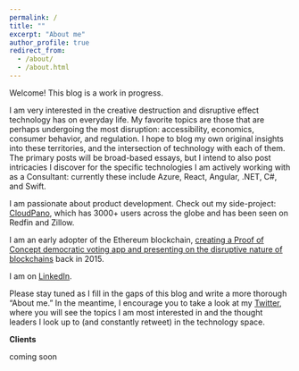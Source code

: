 ```yaml
---
permalink: /
title: ""
excerpt: "About me"
author_profile: true
redirect_from: 
  - /about/
  - /about.html
---
```




Welcome! This blog is a work in progress.

I am very interested in the creative destruction and disruptive effect technology has on everyday life. My favorite topics are those that are perhaps undergoing the most disruption: accessibility, economics, consumer behavior, and regulation. I hope to blog my own original insights into these territories, and the intersection of technology with each of them. The primary posts will be broad-based essays, but I intend to also post intricacies I discover for the specific technologies I am actively working with as a Consultant: currently these include Azure, React, Angular, .NET, C#, and Swift.

I am passionate about product development. Check out my side-project: [CloudPano](https://www.cloudpano.com), which has 3000+ users across the globe and has been seen on Redfin and Zillow.

I am an early adopter of the Ethereum blockchain, [creating a Proof of Concept democratic voting app and presenting on the disruptive nature of blockchains](https://github.com/claytonrothschild/BeyondBitcoin) back in 2015.

I am on [LinkedIn](http://www.linkedin.com/in/claytonrothschild).

Please stay tuned as I fill in the gaps of this blog and write a more thorough “About me.” In the meantime, I encourage you to take a look at my [Twitter](https://www.twitter.com/ClayRothschild), where you will see the topics I am most interested in and the thought leaders I look up to (and constantly retweet) in the technology space.

**Clients**

coming soon
